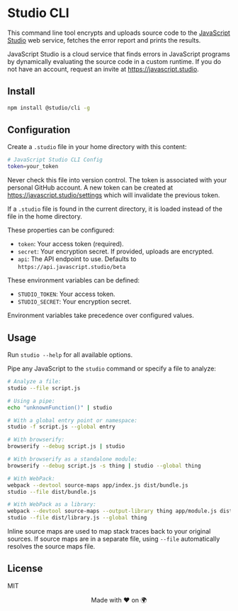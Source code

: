 # Studio CLI

This command line tool encrypts and uploads source code to the [JavaScript
Studio][1] web service, fetches the error report and prints the results.

JavaScript Studio is a cloud service that finds errors in JavaScript programs
by dynamically evaluating the source code in a custom runtime. If you do not
have an account, request an invite at <https://javascript.studio>.

## Install

```bash
npm install @studio/cli -g
```

## Configuration

Create a `.studio` file in your home directory with this content:

```bash
# JavaScript Studio CLI Config
token=your_token
```

Never check this file into version control. The token is associated with your
personal GitHub account. A new token can be created at
<https://javascript.studio/settings> which will invalidate the previous token.

If a `.studio` file is found in the current directory, it is loaded instead of
the file in the home directory.

These properties can be configured:

- `token`: Your access token (required).
- `secret`: Your encryption secret. If provided, uploads are encrypted.
- `api`: The API endpoint to use. Defaults to
  `https://api.javascript.studio/beta`

These environment variables can be defined:

- `STUDIO_TOKEN`: Your access token.
- `STUDIO_SECRET`: Your encryption secret.

Environment variables take precedence over configured values.

## Usage

Run `studio --help` for all available options.

Pipe any JavaScript to the `studio` command or specify a file to analyze:

```bash
# Analyze a file:
studio --file script.js

# Using a pipe:
echo "unknownFunction()" | studio

# With a global entry point or namespace:
studio -f script.js --global entry

# With browserify:
browserify --debug script.js | studio

# With browserify as a standalone module:
browserify --debug script.js -s thing | studio --global thing

# With WebPack:
webpack --devtool source-maps app/index.js dist/bundle.js
studio --file dist/bundle.js

# With WebPack as a library:
webpack --devtool source-maps --output-library thing app/module.js dist/library.js
studio --file dist/library.js --global thing
```

Inline source maps are used to map stack traces back to your original sources.
If source maps are in a separate file, using `--file` automatically resolves
the source maps file.

## License

MIT

<div align="center">Made with ❤️ on 🌍</div>

[1]: https://javascript.studio
